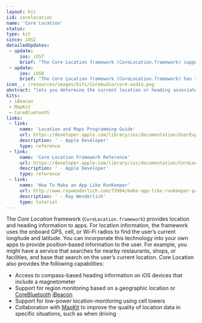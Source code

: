 ```yaml
---
layout: kit
iid: corelocation
name: 'Core Location'
status:
type: kit
since: iOS2
detailedUpdates:
 - update:
     ios: iOS7
     brief: "The Core Location framework (CoreLocation.framework) supports region monitoring and ranging using Bluetooth devices. Region monitoring lets you determine whether the iOS device enters a specific area, and ranging lets you determine the relative range of nearby Bluetooth devices. For example, an art museum might use region monitoring to determine whether a person is inside a particular gallery, and then place iBeacons near each painting. When the person is standing by a painting, the app would display information about it."
 - update:
     ios: iOS8
     brief: "The Core Location framework (CoreLocation.framework) has the following changes: 1) You can determine which floor the device is on, if the device is in a multistory building. 2) The visit service provides an alternative to the significant location change service for apps that need location information about interesting places visited by the user."
icon__: /resources/images/kits/CoreAudio/core-audio.png
abstract: "lets you determine the current location or heading associated with a device. "
kits:
 - iBeacon
 - MapKit
 - CoreBluetooth
links:
 - link:
     name: 'Location and Maps Programming Guide'
     url: https://developer.apple.com/library/ios/documentation/UserExperience/Conceptual/LocationAwarenessPG/Introduction/Introduction.html
     description: ' - Apple Developer'
     type: reference
 - link:
     name: 'Core Location Framework Reference'
     url: https://developer.apple.com/library/ios/documentation/CoreLocation/Reference/CoreLocation_Framework/
     description: ' - Apple Developer'
     type: reference
 - link:
     name: 'How To Make an App Like RunKeeper'
     url: http://www.raywenderlich.com/73984/make-app-like-runkeeper-part-1
     description: ' - Ray Wenderlich'
     type: tutorial
---
```


The *Core Location* framework (`CoreLocation.framework`) provides location and heading information to apps. For location information, the framework uses the onboard GPS, cell, or Wi-Fi radios to find the user’s current longitude and latitude. You can incorporate this technology into your own apps to provide position-based information to the user. For example, you might have a service that searches for nearby restaurants, shops, or facilities, and base that search on the user’s current location. Core Location also provides the following capabilities:

* Access to compass-based heading information on iOS devices that include a magnetometer
* Support for region monitoring based on a geographic location or [CoreBluetooth](/CoreBluetooth) [iBeacon](/iBeacon)
* Support for low-power location-monitoring using cell towers
* Collaboration with [MapKit](/MapKit) to improve the quality of location data in specific situations, such as when driving
